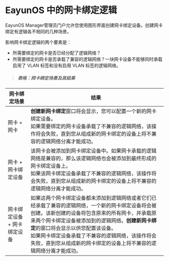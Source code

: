 # EayunOS 中的网卡绑定逻辑

EayunOS Manager管理员门户允许您使用图形界面创建网卡绑定设备。创建网卡绑定有逻辑各不相同的几种场景。

影响网卡绑定逻辑的两个要素是：

* 所需要绑定的网卡是否已经分配了逻辑网络？
* 所需要绑定的网卡是否承载了兼容的逻辑网络？一块网卡设备不能够同时承载启用了 VLAN 标签和没有启用 VLAN 标签的逻辑网络。

> ##### 表格：网卡绑定场景及其结果

|网卡绑定场景|结果|
|------------|----|
|网卡 + 网卡|**创建新网卡绑定**窗口将会显示，您可以配置一个新的网卡绑定设备。<br />如果需要绑定的网卡设备承载了不兼容的逻辑网络，该操作将会失败，直到您从组成新的网卡绑定的设备上将不兼容的逻辑网络分离才能成功。|
|网卡 + 网卡绑定设备|该网卡会被添加到网卡绑定设备中。如果网卡承载的逻辑网络是兼容的，那么该逻辑网络也会被添加到最终形成的网卡绑定设备上。<br />如果该网卡绑定设备承载了不兼容的逻辑网络，该操作将会失败，直到您从组成新的网卡绑定的设备上将不兼容的逻辑网络分离才能成功。|
|网卡绑定设备 + 网卡绑定设备|如果这两个网卡绑定设备都未添加到逻辑网络或者它们已经承载了兼容的逻辑网络，一个新的网卡绑定设备将会被创建。该新创建的设备将包含原来的所有网卡，并承载原来两个网卡绑定设备被添加到的逻辑网络。**创建新网卡绑定**的窗口将会显示以供您配置该设备。<br />如果网卡绑定设备承载了不兼容的逻辑网络，该操作将会失败，直到您从组成新的网卡绑定的设备上将不兼容的逻辑网络分离才能成功。|
